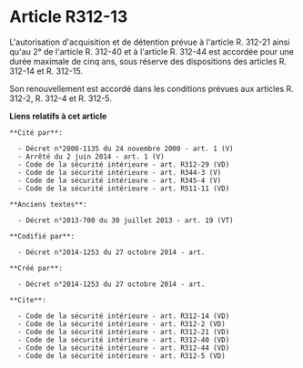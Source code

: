 # Article R312-13

L'autorisation d'acquisition et de détention prévue à l'article R. 312-21 ainsi qu'au 2° de l'article R. 312-40 et à
l'article R. 312-44 est accordée pour une durée maximale de cinq ans, sous réserve des dispositions des articles R. 312-14 et
R. 312-15. 

Son renouvellement est accordé dans les conditions prévues aux articles R. 312-2, R. 312-4 et R. 312-5.

**Liens relatifs à cet article**

	**Cité par**:

	  - Décret n°2000-1135 du 24 novembre 2000 - art. 1 (V)
	  - Arrêté du 2 juin 2014 - art. 1 (V)
	  - Code de la sécurité intérieure - art. R312-29 (VD)
	  - Code de la sécurité intérieure - art. R344-3 (V)
	  - Code de la sécurité intérieure - art. R345-4 (V)
	  - Code de la sécurité intérieure - art. R511-11 (VD)

	**Anciens textes**:

	  - Décret n°2013-700 du 30 juillet 2013 - art. 19 (VT)

	**Codifié par**:

	  - Décret n°2014-1253 du 27 octobre 2014 - art.

	**Créé par**:

	  - Décret n°2014-1253 du 27 octobre 2014 - art.

	**Cite**:

	  - Code de la sécurité intérieure - art. R312-14 (VD)
	  - Code de la sécurité intérieure - art. R312-2 (VD)
	  - Code de la sécurité intérieure - art. R312-21 (VD)
	  - Code de la sécurité intérieure - art. R312-40 (VD)
	  - Code de la sécurité intérieure - art. R312-44 (VD)
	  - Code de la sécurité intérieure - art. R312-5 (VD)
